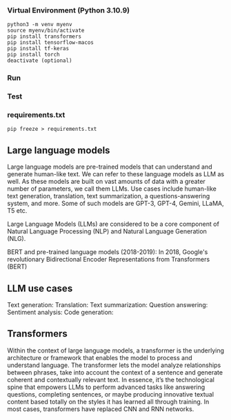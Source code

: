 ### Virtual Environment  (Python 3.10.9)
    python3 -m venv myenv
    source myenv/bin/activate
    pip install transformers
    pip install tensorflow-macos
    pip install tf-keras
    pip install torch
    deactivate (optional)

### Run

### Test

### requirements.txt
    pip freeze > requirements.txt



## Large language models
Large language models are pre-trained models that can understand and generate human-like text. We can refer to these language models as LLM as well. As these models are built on vast amounts of data with a greater number of parameters, we call them LLMs.
Use cases include human-like text generation, translation, text summarization, a questions-answering system, and more.
Some of such models are GPT-3, GPT-4, Gemini, LLaMA, T5 etc.

Large Language Models (LLMs) are considered to be a core component of Natural Language Processing (NLP) and Natural Language Generation (NLG).

BERT and pre-trained language models (2018-2019):  In 2018, Google's revolutionary Bidirectional Encoder Representations from Transformers (BERT)

## LLM use cases
Text generation:
Translation:
Text summarization:
Question answering:
Sentiment analysis:
Code generation:

## Transformers
Within the context of large language models, a transformer is the underlying architecture or framework that enables the model to process and understand language. The transformer lets the model analyze relationships between phrases, take into account the context of a sentence and generate coherent and contextually relevant text. In essence, itʼs the technological spine that empowers LLMs to perform advanced tasks like answering questions, completing sentences, or maybe producing innovative textual content based totally on the styles it has learned all through training.
In most cases, transformers have replaced CNN and RNN networks. 